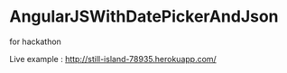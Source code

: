# AngularJSWithDatePickerAndJson
for hackathon

Live example : http://still-island-78935.herokuapp.com/
